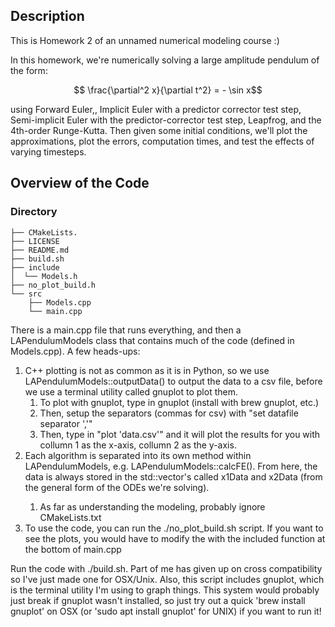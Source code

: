 ## Description
This is Homework 2 of an unnamed numerical modeling course :)

In this homework, we're numerically solving a large amplitude pendulum of the form:

$$ \frac{\partial^2 x}{\partial t^2} = - \sin x$$

using Forward Euler,, Implicit Euler with a predictor corrector test step, Semi-implicit Euler with the predictor-corrector test step, Leapfrog, and the 4th-order Runge-Kutta. Then given some initial conditions, we'll plot the approximations, plot the errors, computation times, and test the effects of varying timesteps.

## Overview of the Code
### Directory
```
├── CMakeLists.     
├── LICENSE         
├── README.md       
├── build.sh        
├── include         
│  └── Models.h    
├── no_plot_build.h 
└── src             
    ├── Models.cpp  
    └── main.cpp    
```

There is a main.cpp file that runs everything, and then a LAPendulumModels class that contains much of the code (defined in Models.cpp). A few heads-ups:

1. C++ plotting is not as common as it is in Python, so we use LAPendulumModels::outputData() to output the data to a csv file, before we use a terminal utility called gnuplot to plot them.
	1. To plot with gnuplot, type in gnuplot (install with brew gnuplot, etc.)
	1. Then, setup the separators (commas for csv) with "set datafile separator ','"
	1. Then, type in "plot 'data.csv'" and it will plot the results for you with collumn 1 as the x-axis, collumn 2 as the y-axis.
1. Each algorithm is separated into its own method within LAPendulumModels, e.g. LAPendulumModels::calcFE(). From here, the data is always stored in the std::vector<double>'s called x1Data and x2Data (from the general form of the ODEs we're solving).
	1. As far as understanding the modeling, probably ignore CMakeLists.txt
1. To use the code, you can run the ./no_plot_build.sh script. If you want to see the plots, you would have to modify the with the included function at the bottom of main.cpp
 
Run the code with ./build.sh. Part of me has given up on cross compatibility so I've just made one for OSX/Unix. Also, this script includes gnuplot, which is the terminal utility I'm using to graph things. This system would probably just break if gnuplot wasn't installed, so just try out a quick 'brew install gnuplot' on OSX (or 'sudo apt install gnuplot' for UNIX) if you want to run it!
